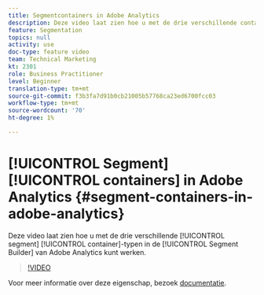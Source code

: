 ```yaml
---
title: Segmentcontainers in Adobe Analytics
description: Deze video laat zien hoe u met de drie verschillende containertypen voor segmenten werkt in de Segment Builder van Adobe Analytics.
feature: Segmentation
topics: null
activity: use
doc-type: feature video
team: Technical Marketing
kt: 2301
role: Business Practitioner
level: Beginner
translation-type: tm+mt
source-git-commit: f3b3fa7d91b0cb21005b57768ca23ed6700fcc03
workflow-type: tm+mt
source-wordcount: '70'
ht-degree: 1%

---
```



# [!UICONTROL Segment] [!UICONTROL containers] in Adobe Analytics  {#segment-containers-in-adobe-analytics}

Deze video laat zien hoe u met de drie verschillende [!UICONTROL segment] [!UICONTROL container]-typen in de [!UICONTROL Segment Builder] van Adobe Analytics kunt werken.

>[!VIDEO](https://video.tv.adobe.com/v/25401/?quality=12)

Voor meer informatie over deze eigenschap, bezoek [documentatie](https://marketing.adobe.com/resources/help/en_US/analytics/segment/index.html?f=seg_build_ui).
